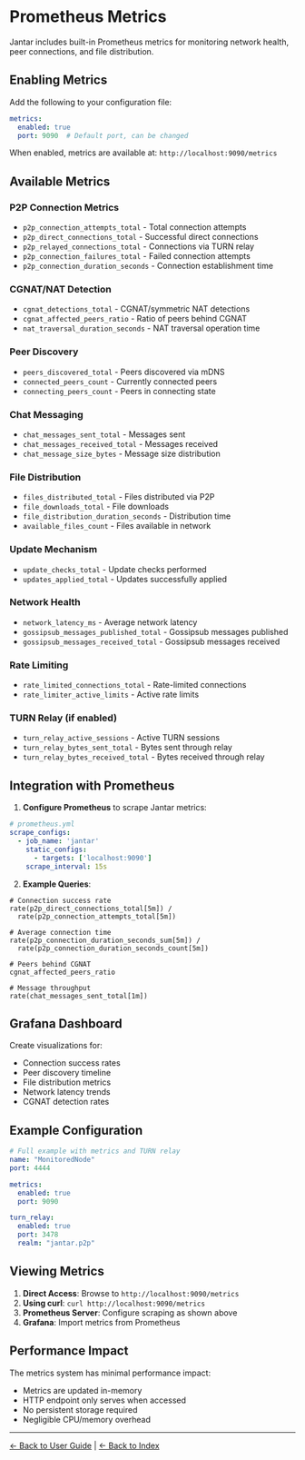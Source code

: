 # Prometheus Metrics

Jantar includes built-in Prometheus metrics for monitoring network health, peer connections, and file distribution.

## Enabling Metrics

Add the following to your configuration file:

```yaml
metrics:
  enabled: true
  port: 9090  # Default port, can be changed
```

When enabled, metrics are available at: `http://localhost:9090/metrics`

## Available Metrics

### P2P Connection Metrics
- `p2p_connection_attempts_total` - Total connection attempts
- `p2p_direct_connections_total` - Successful direct connections
- `p2p_relayed_connections_total` - Connections via TURN relay
- `p2p_connection_failures_total` - Failed connection attempts
- `p2p_connection_duration_seconds` - Connection establishment time

### CGNAT/NAT Detection
- `cgnat_detections_total` - CGNAT/symmetric NAT detections
- `cgnat_affected_peers_ratio` - Ratio of peers behind CGNAT
- `nat_traversal_duration_seconds` - NAT traversal operation time

### Peer Discovery
- `peers_discovered_total` - Peers discovered via mDNS
- `connected_peers_count` - Currently connected peers
- `connecting_peers_count` - Peers in connecting state

### Chat Messaging
- `chat_messages_sent_total` - Messages sent
- `chat_messages_received_total` - Messages received
- `chat_message_size_bytes` - Message size distribution

### File Distribution
- `files_distributed_total` - Files distributed via P2P
- `file_downloads_total` - File downloads
- `file_distribution_duration_seconds` - Distribution time
- `available_files_count` - Files available in network

### Update Mechanism
- `update_checks_total` - Update checks performed
- `updates_applied_total` - Updates successfully applied

### Network Health
- `network_latency_ms` - Average network latency
- `gossipsub_messages_published_total` - Gossipsub messages published
- `gossipsub_messages_received_total` - Gossipsub messages received

### Rate Limiting
- `rate_limited_connections_total` - Rate-limited connections
- `rate_limiter_active_limits` - Active rate limits

### TURN Relay (if enabled)
- `turn_relay_active_sessions` - Active TURN sessions
- `turn_relay_bytes_sent_total` - Bytes sent through relay
- `turn_relay_bytes_received_total` - Bytes received through relay

## Integration with Prometheus

1. **Configure Prometheus** to scrape Jantar metrics:

```yaml
# prometheus.yml
scrape_configs:
  - job_name: 'jantar'
    static_configs:
      - targets: ['localhost:9090']
    scrape_interval: 15s
```

2. **Example Queries**:

```promql
# Connection success rate
rate(p2p_direct_connections_total[5m]) / 
  rate(p2p_connection_attempts_total[5m])

# Average connection time
rate(p2p_connection_duration_seconds_sum[5m]) /
  rate(p2p_connection_duration_seconds_count[5m])

# Peers behind CGNAT
cgnat_affected_peers_ratio

# Message throughput
rate(chat_messages_sent_total[1m])
```

## Grafana Dashboard

Create visualizations for:
- Connection success rates
- Peer discovery timeline
- File distribution metrics
- Network latency trends
- CGNAT detection rates

## Example Configuration

```yaml
# Full example with metrics and TURN relay
name: "MonitoredNode"
port: 4444

metrics:
  enabled: true
  port: 9090

turn_relay:
  enabled: true
  port: 3478
  realm: "jantar.p2p"
```

## Viewing Metrics

1. **Direct Access**: Browse to `http://localhost:9090/metrics`
2. **Using curl**: `curl http://localhost:9090/metrics`
3. **Prometheus Server**: Configure scraping as shown above
4. **Grafana**: Import metrics from Prometheus

## Performance Impact

The metrics system has minimal performance impact:
- Metrics are updated in-memory
- HTTP endpoint only serves when accessed
- No persistent storage required
- Negligible CPU/memory overhead

---
[← Back to User Guide](README.md) | [← Back to Index](../Index.md)